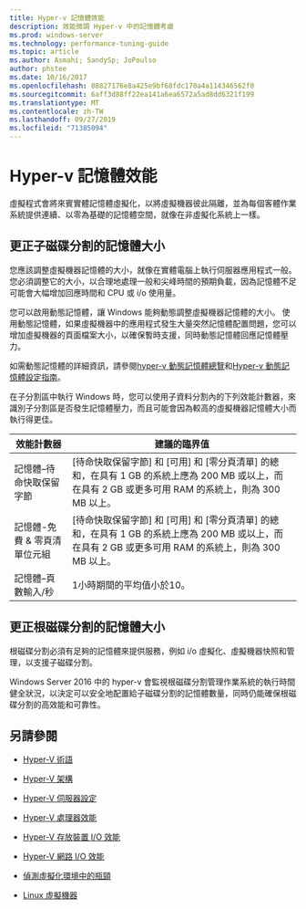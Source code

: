 ```yaml
---
title: Hyper-v 記憶體效能
description: 效能微調 Hyper-v 中的記憶體考慮
ms.prod: windows-server
ms.technology: performance-tuning-guide
ms.topic: article
ms.author: Asmahi; SandySp; JoPoulso
author: phstee
ms.date: 10/16/2017
ms.openlocfilehash: 88827176e8a425e9bf68fdc170a4a114346562f0
ms.sourcegitcommit: 6aff3d88ff22ea141a6ea6572a5ad8dd6321f199
ms.translationtype: MT
ms.contentlocale: zh-TW
ms.lasthandoff: 09/27/2019
ms.locfileid: "71385094"
---
```

# <a name="hyper-v-memory-performance"></a>Hyper-v 記憶體效能


虛擬程式會將來賓實體記憶體虛擬化，以將虛擬機器彼此隔離，並為每個客體作業系統提供連續、以零為基礎的記憶體空間，就像在非虛擬化系統上一樣。

## <a name="correct-memory-sizing-for-child-partitions"></a>更正子磁碟分割的記憶體大小

您應該調整虛擬機器記憶體的大小，就像在實體電腦上執行伺服器應用程式一般。 您必須調整它的大小，以合理地處理一般和尖峰時間的預期負載，因為記憶體不足可能會大幅增加回應時間和 CPU 或 i/o 使用量。

您可以啟用動態記憶體，讓 Windows 能夠動態調整虛擬機器記憶體的大小。 使用動態記憶體，如果虛擬機器中的應用程式發生大量突然記憶體配置問題，您可以增加虛擬機器的頁面檔案大小，以確保暫時支援，同時動態記憶體回應記憶體壓力。

如需動態記憶體的詳細資訊，請參閱[hyper-v 動態記憶體總覽]( https://go.microsoft.com/fwlink/?linkid=834434)和[Hyper-v 動態記憶體設定指南](https://go.microsoft.com/fwlink/?linkid=834435)。

在子分割區中執行 Windows 時，您可以使用子資料分割內的下列效能計數器，來識別子分割區是否發生記憶體壓力，而且可能會因為較高的虛擬機器記憶體大小而執行得更佳。

| 效能計數器                                                         | 建議的臨界值                                                                                                                                                           |
|-----------------------------------------------------------------------------|-------------------------------------------------------------------------------------------------------------------------------------------------------------------------------------|
| 記憶體–待命快取保留字節                                        | [待命快取保留字節] 和 [可用] 和 [零分頁清單] 的總和，在具有 1 GB 的系統上應為 200 MB 或以上，而在具有 2 GB 或更多可用 RAM 的系統上，則為 300 MB 以上。 |
| 記憶體-免費 & 零頁清單位元組                                        | [待命快取保留字節] 和 [可用] 和 [零分頁清單] 的總和，在具有 1 GB 的系統上應為 200 MB 或以上，而在具有 2 GB 或更多可用 RAM 的系統上，則為 300 MB 以上。 |
| 記憶體–頁數輸入/秒                                                    | 1小時期間的平均值小於10。                                                                                                                                       | 

## <a name="correct-memory-sizing-for-root-partition"></a>更正根磁碟分割的記憶體大小

根磁碟分割必須有足夠的記憶體來提供服務，例如 i/o 虛擬化、虛擬機器快照和管理，以支援子磁碟分割。

Windows Server 2016 中的 hyper-v 會監視根磁碟分割管理作業系統的執行時間健全狀況，以決定可以安全地配置給子磁碟分割的記憶體數量，同時仍能確保根磁碟分割的高效能和可靠性。

## <a name="see-also"></a>另請參閱

-   [Hyper-V 術語](terminology.md)

-   [Hyper-V 架構](architecture.md)

-   [Hyper-V 伺服器設定](configuration.md)

-   [Hyper-V 處理器效能](processor-performance.md)

-   [Hyper-V 存放裝置 I/O 效能](storage-io-performance.md)

-   [Hyper-V 網路 I/O 效能](network-io-performance.md)

-   [偵測虛擬化環境中的瓶頸](detecting-virtualized-environment-bottlenecks.md)

-   [Linux 虛擬機器](linux-virtual-machine-considerations.md)
